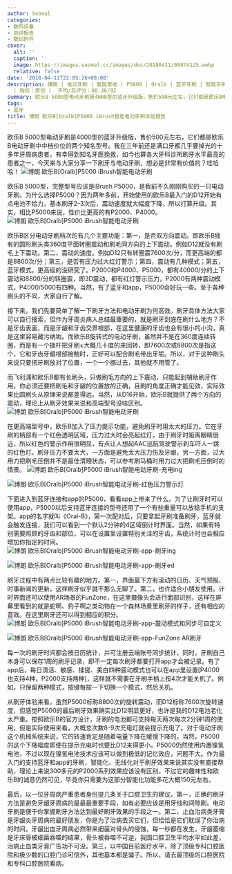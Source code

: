 ```yaml
---
author: Soomal
categories:
- 数码设备
- 测评报告
- 数码附件
cover:
  alt: ''
  caption: ''
  image: https://images.soomal.cc/images/doc/20180411/00074125.webp
  relative: false
date: '2018-04-11T22:05:26+08:00'
description: 博朗 | 电动牙刷 | 智能家电 | P5000 | Oralb | 蓝牙牙刷 | 智能牙刷 | 欧乐B | 源自：www.soomal.com
  | 版权：原创 |  平均/总评分：08.36/92
summary: 欧乐B 5000型电动牙刷是4000型的蓝牙升级版，售价500元左右，它们都是欧乐B电动牙刷中中档价位的两个知名型号。我在三年前还是满口牙都几乎要掉光的十多年牙周病患者，今天来与大家分享一下刷牙与电动牙刷使用心得……
tags:
- 蓝牙
title: 博朗 欧乐B[Oralb]P5000 iBrush智能电动牙刷体验报告
---
```


欧乐B 5000型电动牙刷是4000型的蓝牙升级版，售价500元左右，它们都是欧乐B电动牙刷中中档价位的两个知名型号。我在三年前还是满口牙都几乎要掉光的十多年牙周病患者，有幸得到知名牙医挽救，如今也算各大牙科诊所刷牙水平最高的患者之一，今天来与大家分享一下刷牙与电动牙刷，想必是非常有价值的？哇哈哈！
![博朗 欧乐B[Oralb]P5000 iBrush智能电动牙刷](https://images.soomal.cc/images/doc/20180411/00074116.webp)




欧乐B 5000型，完整型号应该是iBrush P5000，是我前不久刚刚购买的一只电动牙刷。为什么选择P5000？因为两年多前，开始使用的欧乐B最入门的D12开始有点电池不给力，基本刷牙2-3次后，震动速度就大幅度下降，所以打算升级。其实，相比P5000来说，性价比更高的有P2000、P4000。
![博朗 欧乐B[Oralb]P5000 iBrush智能电动牙刷](https://images.soomal.cc/images/doc/20180411/00074115.webp)




欧乐B区分电动牙刷档次的有几个主要功能：第一，是否双方向震动。即欧乐B独有的圆形刷头类360度平面转圈震动和刷毛同方向的上下震动。例如D12就没有刷毛上下震动。第二，震动的速度。例如D12只有转圈震7600次/分，而更高端的都是8800次/分；第三，是否有压力过大红灯警示；第四，震动有几种模式；第五，蓝牙模式。更高级的没研究了。P2000和P4000、P5000，都有40000/分的上下震动和8800/分的转圈震，即3D震动，都有红灯警示压力，P2000有两种震动模式，P4000/5000有四种。当然，有了蓝牙和app，P5000会好玩一些。至于各种刷头的不同，大家自行了解。

接下来，我们先要简单了解一下刷牙方法和电动牙刷为何高效。刷牙具体方法大家可以自行搜索，但作为牙周炎病人总结最重要的，就是刷牙到底在刷什么地方？不是牙齿表面，而是牙龈和牙齿交界根部，在这里健康的牙齿也会有很小的小沟，真是这里容易藏污纳垢。而欧乐B旋转式的电动牙刷，虽然并不是在360度连续转圈，而是有一个拨杆把牙刷±大概几十度的来回转，即7600次或8800次是指这个，它和牙齿牙龈根部接触时，正好可以配合刷毛带出牙垢。所以，对于这种刷头来说只要把牙刷放对了位置，一个一个挪过去，其他就不用管了。

而飞利浦和欧乐B都有长刷头，只做刷毛方向的上下震动，只能起到辅助刷牙作用，你必须还要把刷毛和牙龈的位置放的正确，且刷的角度正确才能见效，实际效果比圆刷头从原理来说都差得远。当然，从D16开始，欧乐B就提供了两个方向的震动，理论上从刷牙效果来说和高端型号没啥区别。
![博朗 欧乐B[Oralb]P5000 iBrush智能电动牙刷](https://images.soomal.cc/images/doc/20180411/00074117.webp)




在更高端型号中，欧乐B加入了压力提示功能，避免刷牙时用太大的压力。它在牙刷的柄部有一个红色透明区域，压力过大时会亮起红灯，由于刷牙时距离眼睛很近，所以红色的警示作用很明显，有点让人想起AAC巡航驾驶警示刹车吓人一跳的红色灯。刷牙压力不要太大，一方面是避免太大压力伤及牙龈，另一方面，过大用力把刷毛压倒并不是最佳清理状态，可以参考刷马桶时用力过大把刷毛压倒时的情景。
![博朗 欧乐B[Oralb]P5000 iBrush智能电动牙刷-充电ing](https://images.soomal.cc/images/doc/20180411/00074122_01.webp)




![博朗 欧乐B[Oralb]P5000 iBrush智能电动牙刷-红色压力警示灯](https://images.soomal.cc/images/doc/20180411/00074123_01.webp)




下面进入到蓝牙连接和app的P5000，看看app上带来了什么。为了让刷牙时可以使用app，P5000以后支持蓝牙连接的型号还带了一个有些重量可以放稳手机的支架。app的名字就叫《Oral-B》，第一次配对后，只要拿起牙刷准备刷牙，蓝牙就会触发连接，我们可以看到一个默认2分钟的4区域倒计时界面。当然，如果有特别需要照顾的牙齿和部位，可以在设置里设置特别关注的牙齿，系统计时也会相应增加你指定的时间。
![博朗 欧乐B[Oralb]P5000 iBrush智能电动牙刷-app-刷牙ing](https://images.soomal.cc/images/doc/20180411/00074118_01.webp)




![博朗 欧乐B[Oralb]P5000 iBrush智能电动牙刷-app-刷牙ed](https://images.soomal.cc/images/doc/20180411/00074119_01.webp)




刷牙过程中有两点比较有趣的地方。第一，界面最下方有滚动的日历、天气预报、时事新闻的更新，这样刷牙似乎就不那么无聊了。第二，也许适合小朋友使用。计时界面还可以使用AR场景的FunZone，在这里摄像头会进行面部识别，这样在屏幕里看到的就是蛇啊、豹子啊之类动物在一个森林场景里刷牙的样子，还有相应的音效。在这里刷牙还可以得到相应的积分。
![博朗 欧乐B[Oralb]P5000 iBrush智能电动牙刷-app-震动模式和同步可自定义](https://images.soomal.cc/images/doc/20180411/00074121_01.webp)




![博朗 欧乐B[Oralb]P5000 iBrush智能电动牙刷-app-FunZone AR刷牙](https://images.soomal.cc/images/doc/20180411/00074120_01.webp)




每一次的刷牙时间都会按日历统计，并可注册云端账号同步统计，同时，牙刷自己本身可以保存1周的刷牙记录，即不一定每次刷牙都要打开app才会被记录。有了app后，每日清洁、敏感、揉搓、美白四种震动模式也可以在app里设置[P4000也支持4种，P2000支持两种]，这样就不需要在牙刷手柄上按4次才能关机了。例如，只保留两种模式，按键每按一下切换一个模式，然后关机。

从刷牙体验来看，虽然P5000标称8800次的旋转震动，而D12标称7600次旋转速度，但感觉P5000的最后刷牙效果确实比D12明显更好，也许是我的D12电池老化太严重。按照欧乐B的官方设计，牙刷的电池都可支持每天两次每次2分钟1周的使用，但是实际使用来看，大概总次数8-9次充电灯就会提示充电了。对于电动牙刷这个机械系统来说，它的转速肯定是随着电量下降在缓慢下降的，当然，P5000的这个下降幅度即便在提示充电时也要比D12来得更小。P5000仍然使用内置镍氢电池，不过以现在镍氢电池技术应该可以做到极低的记忆效应，问题不大。作为最入门的支持蓝牙和app的牙刷，智能化、无线化对于刷牙效果来说其实没有直接帮助，理论上来说300多元的P2000系列效果应该没有区别，不过它的趣味性和欧乐B的诚意仍然可见，毕竟你只需要为这部分智能化功能多花大概150元左右。

最后，以一位牙周病严重患者身份提几条关于口腔卫生的建议。第一，正确的刷牙方法是避免牙龈牙周病的最最最重要手段，如有必要应该是用牙线和间隙刷。电动牙刷是便于你掌握刷牙方法达到最好刷牙效果的手段之一。第二，止血治病类牙膏是牙龈炎牙周病的最好朋友，你是为了治病去买它们，但恰恰是它们耽误了你治病的时间。牙龈出血牙周病必然带来细菌对骨头的侵蚀，每一秒都在发生，牙龈萎缩是牙床骨被细菌吞噬的结果，骨头被吞噬不可逆，我国口腔卫生平均水平如此差，治病止血类牙膏广告功不可没。第三，以中国目前医疗水平，除了顶级专科口腔医院和极少数的口腔门诊可信外，其他基本都是骗子。所以，请去最顶级的口腔医院和专科口腔医院看病。